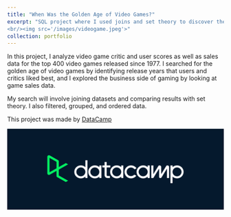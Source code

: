 ```yaml
---
title: "When Was the Golden Age of Video Games?"
excerpt: "SQL project where I used joins and set theory to discover the best years for video games! 
<br/><img src='/images/videogame.jpeg'>"
collection: portfolio
---
```


In this project, I analyze video game critic and user scores as well as sales data for the top 400 video games released since 1977. I searched for the golden age of video games by identifying release years that users and critics liked best, and I explored the business side of gaming by looking at game sales data.

My search will involve joining datasets and comparing results with set theory. I also filtered, grouped, and ordered data. 

This project was made by [DataCamp](https://app.datacamp.com/learn/projects/1413 "Data Camp2")

![datacamp logo](/images/data_camp.png)
